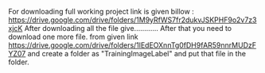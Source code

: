 For downloading full working project link is given billow :
https://drive.google.com/drive/folders/1M9yRfWS7fr2dukvJSKPHF9o2v7z3xjcK 
After downloading all the file give............ 
After that you need to download one more file. from given link
https://drive.google.com/drive/folders/1lEdEOXnnTg0fDH9fAR59nnrMUDzFYZ07 
and create a folder as "TrainingImageLabel" and put that file in the folder.
